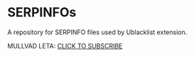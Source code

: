 # SERPINFOs
A repository for SERPINFO files used by Ublacklist extension.


MULLVAD LETA:
[CLICK TO SUBSCRIBE](https://ublacklist.github.io/serpinfo/subscribe?url=https%3A%2F%2Fraw.githubusercontent.com%2Fmasterofobzene%2FSERPINFOs%2Fmain%2FSERPINFOS%2Fmullvadleta.yml)
